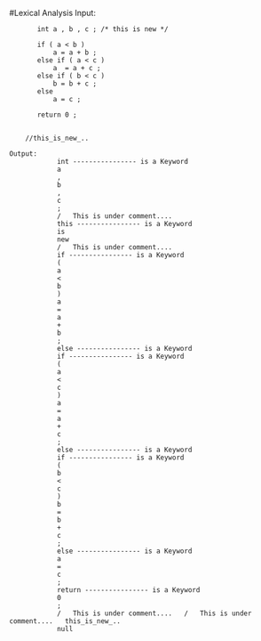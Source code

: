 #Lexical Analysis
	Input: 
		
		   int a , b , c ; /* this is new */ 

		   if ( a < b )
			   a = a + b ;
		   else if ( a < c ) 
			   a  = a + c ;
		   else if ( b < c )
			   b = b + c ; 
		   else 
			   a = c ; 
		 
		   return 0 ;


		//this_is_new_.. 
		
	Output:
				int ---------------- is a Keyword
				a
				,
				b
				,
				c
				;
				/   This is under comment....   
				this ---------------- is a Keyword
				is
				new
				/   This is under comment....   
				if ---------------- is a Keyword
				(
				a
				<
				b
				)
				a
				=
				a
				+
				b
				;
				else ---------------- is a Keyword
				if ---------------- is a Keyword
				(
				a
				<
				c
				)
				a
				=
				a
				+
				c
				;
				else ---------------- is a Keyword
				if ---------------- is a Keyword
				(
				b
				<
				c
				)
				b
				=
				b
				+
				c
				;
				else ---------------- is a Keyword
				a
				=
				c
				;
				return ---------------- is a Keyword
				0
				;
				/   This is under comment....   /   This is under comment....   this_is_new_..
				null
